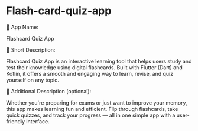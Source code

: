 # Flash-card-quiz-app

📱 App Name:

Flashcard Quiz App

🔹 Short Description:

Flashcard Quiz App is an interactive learning tool that helps users study and test their knowledge using digital flashcards. Built with Flutter (Dart) and Kotlin, it offers a smooth and engaging way to learn, revise, and quiz yourself on any topic.

🔸 Additional Description (optional):

Whether you're preparing for exams or just want to improve your memory, this app makes learning fun and efficient. Flip through flashcards, take quick quizzes, and track your progress — all in one simple app with a user-friendly interface.


